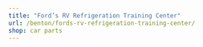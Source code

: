 ```yaml
---
title: "Ford’s RV Refrigeration Training Center"
url: /benton/fords-rv-refrigeration-training-center/
shop: car parts
---
```

